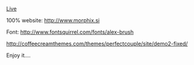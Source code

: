 [Live](https://rawgithub.com/damiengo/wdg/master/htdocs/index.html)

100% website: http://www.morphix.si

Font: http://www.fontsquirrel.com/fonts/alex-brush

http://coffeecreamthemes.com/themes/perfectcouple/site/demo2-fixed/

Enjoy it....
